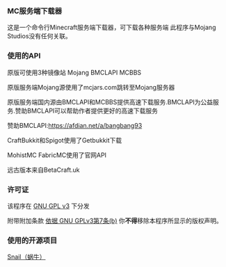 ### MC服务端下载器
这是一个命令行Minecraft服务端下载器，可下载各种服务端
此程序与Mojang Studios没有任何关联。
### 使用的API

原版可使用3种镜像站 Mojang BMCLAPI MCBBS

原版服务端Mojang源使用了mcjars.com跳转至Mojang服务器

原版服务端国内源由BMCLAPI和MCBBS提供高速下载服务.BMCLAPI为公益服务.赞助BMCLAPI可以帮助作者提供更好的高速下载服务

赞助BMCLAPI:https://afdian.net/a/bangbang93

CraftBukkit和Spigot使用了Getbukkit下载

MohistMC FabricMC使用了官网API

远古版本来自BetaCraft.uk
### 许可证
该程序在 [GNU GPL v3](https://www.gnu.org/licenses/gpl-3.0.html) 下分发

附带附加条款
[依据 GNU GPLv3第7条(b)](https://github.com/7777a2333/MCServerDownloadEr/blob/master/LICENSE#L368-L370)
你**不得**移除本程序所显示的版权声明。

### 使用的开源项目
[Snail（蜗牛）](https://github.com/acgist/snail)
